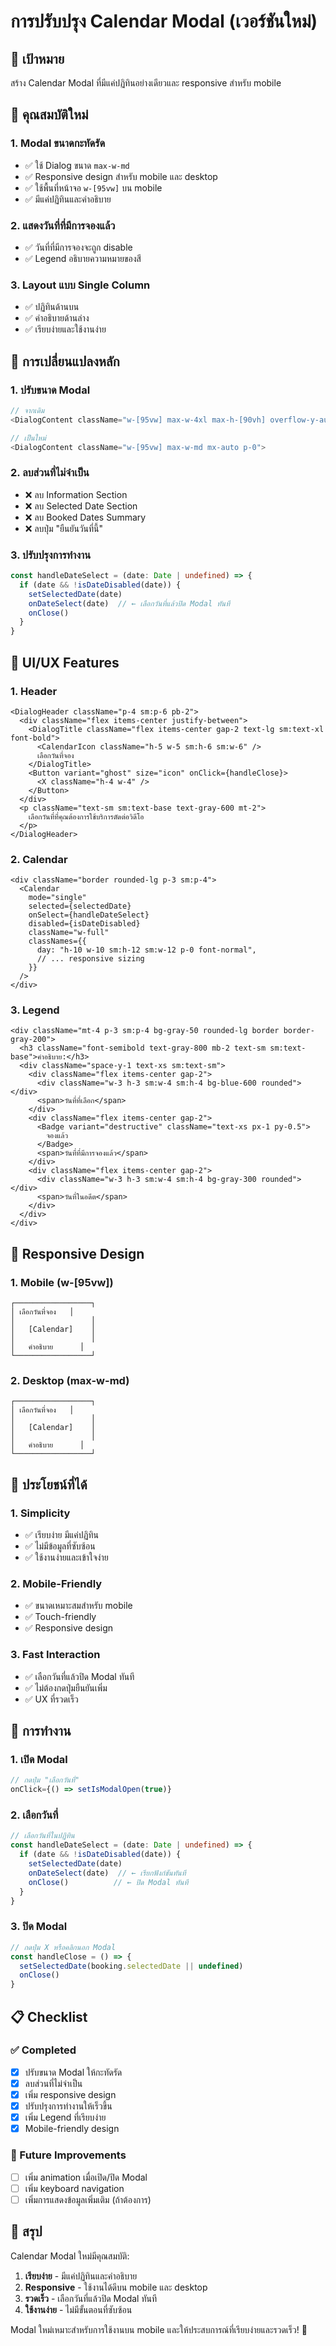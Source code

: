 # การปรับปรุง Calendar Modal (เวอร์ชันใหม่)

## 🎯 เป้าหมาย
สร้าง Calendar Modal ที่มีแค่ปฏิทินอย่างเดียวและ responsive สำหรับ mobile

## 📱 คุณสมบัติใหม่

### 1. **Modal ขนาดกะทัดรัด**
- ✅ ใช้ Dialog ขนาด `max-w-md`
- ✅ Responsive design สำหรับ mobile และ desktop
- ✅ ใช้พื้นที่หน้าจอ `w-[95vw]` บน mobile
- ✅ มีแค่ปฏิทินและคำอธิบาย

### 2. **แสดงวันที่ที่มีการจองแล้ว**
- ✅ วันที่ที่มีการจองจะถูก disable
- ✅ Legend อธิบายความหมายของสี

### 3. **Layout แบบ Single Column**
- ✅ ปฏิทินด้านบน
- ✅ คำอธิบายด้านล่าง
- ✅ เรียบง่ายและใช้งานง่าย

## 🔧 การเปลี่ยนแปลงหลัก

### 1. **ปรับขนาด Modal**
```typescript
// จากเดิม
<DialogContent className="w-[95vw] max-w-4xl max-h-[90vh] overflow-y-auto p-0">

// เป็นใหม่
<DialogContent className="w-[95vw] max-w-md mx-auto p-0">
```

### 2. **ลบส่วนที่ไม่จำเป็น**
- ❌ ลบ Information Section
- ❌ ลบ Selected Date Section
- ❌ ลบ Booked Dates Summary
- ❌ ลบปุ่ม "ยืนยันวันที่นี้"

### 3. **ปรับปรุงการทำงาน**
```typescript
const handleDateSelect = (date: Date | undefined) => {
  if (date && !isDateDisabled(date)) {
    setSelectedDate(date)
    onDateSelect(date)  // ← เลือกวันที่แล้วปิด Modal ทันที
    onClose()
  }
}
```

## 📱 UI/UX Features

### 1. **Header**
```tsx
<DialogHeader className="p-4 sm:p-6 pb-2">
  <div className="flex items-center justify-between">
    <DialogTitle className="flex items-center gap-2 text-lg sm:text-xl font-bold">
      <CalendarIcon className="h-5 w-5 sm:h-6 sm:w-6" />
      เลือกวันที่จอง
    </DialogTitle>
    <Button variant="ghost" size="icon" onClick={handleClose}>
      <X className="h-4 w-4" />
    </Button>
  </div>
  <p className="text-sm sm:text-base text-gray-600 mt-2">
    เลือกวันที่ที่คุณต้องการใช้บริการตัดต่อวิดีโอ
  </p>
</DialogHeader>
```

### 2. **Calendar**
```tsx
<div className="border rounded-lg p-3 sm:p-4">
  <Calendar
    mode="single"
    selected={selectedDate}
    onSelect={handleDateSelect}
    disabled={isDateDisabled}
    className="w-full"
    classNames={{
      day: "h-10 w-10 sm:h-12 sm:w-12 p-0 font-normal",
      // ... responsive sizing
    }}
  />
</div>
```

### 3. **Legend**
```tsx
<div className="mt-4 p-3 sm:p-4 bg-gray-50 rounded-lg border border-gray-200">
  <h3 className="font-semibold text-gray-800 mb-2 text-sm sm:text-base">คำอธิบาย:</h3>
  <div className="space-y-1 text-xs sm:text-sm">
    <div className="flex items-center gap-2">
      <div className="w-3 h-3 sm:w-4 sm:h-4 bg-blue-600 rounded"></div>
      <span>วันที่ที่เลือก</span>
    </div>
    <div className="flex items-center gap-2">
      <Badge variant="destructive" className="text-xs px-1 py-0.5">
        จองแล้ว
      </Badge>
      <span>วันที่ที่มีการจองแล้ว</span>
    </div>
    <div className="flex items-center gap-2">
      <div className="w-3 h-3 sm:w-4 sm:h-4 bg-gray-300 rounded"></div>
      <span>วันที่ในอดีต</span>
    </div>
  </div>
</div>
```

## 📐 Responsive Design

### 1. **Mobile (w-[95vw])**
```
┌─────────────────┐
│ เลือกวันที่จอง   │
│                 │
│   [Calendar]    │
│                 │
│   คำอธิบาย      │
└─────────────────┘
```

### 2. **Desktop (max-w-md)**
```
┌─────────────────┐
│ เลือกวันที่จอง   │
│                 │
│   [Calendar]    │
│                 │
│   คำอธิบาย      │
└─────────────────┘
```

## 🎯 ประโยชน์ที่ได้

### 1. **Simplicity**
- ✅ เรียบง่าย มีแค่ปฏิทิน
- ✅ ไม่มีข้อมูลที่ซับซ้อน
- ✅ ใช้งานง่ายและเข้าใจง่าย

### 2. **Mobile-Friendly**
- ✅ ขนาดเหมาะสมสำหรับ mobile
- ✅ Touch-friendly
- ✅ Responsive design

### 3. **Fast Interaction**
- ✅ เลือกวันที่แล้วปิด Modal ทันที
- ✅ ไม่ต้องกดปุ่มยืนยันเพิ่ม
- ✅ UX ที่รวดเร็ว

## 🔄 การทำงาน

### 1. **เปิด Modal**
```typescript
// กดปุ่ม "เลือกวันที่"
onClick={() => setIsModalOpen(true)}
```

### 2. **เลือกวันที่**
```typescript
// เลือกวันที่ในปฏิทิน
const handleDateSelect = (date: Date | undefined) => {
  if (date && !isDateDisabled(date)) {
    setSelectedDate(date)
    onDateSelect(date)  // ← เรียกฟังก์ชันทันที
    onClose()          // ← ปิด Modal ทันที
  }
}
```

### 3. **ปิด Modal**
```typescript
// กดปุ่ม X หรือคลิกนอก Modal
const handleClose = () => {
  setSelectedDate(booking.selectedDate || undefined)
  onClose()
}
```

## 📋 Checklist

### ✅ Completed
- [x] ปรับขนาด Modal ให้กะทัดรัด
- [x] ลบส่วนที่ไม่จำเป็น
- [x] เพิ่ม responsive design
- [x] ปรับปรุงการทำงานให้เร็วขึ้น
- [x] เพิ่ม Legend ที่เรียบง่าย
- [x] Mobile-friendly design

### 🔄 Future Improvements
- [ ] เพิ่ม animation เมื่อเปิด/ปิด Modal
- [ ] เพิ่ม keyboard navigation
- [ ] เพิ่มการแสดงข้อมูลเพิ่มเติม (ถ้าต้องการ)

## 🎯 สรุป

Calendar Modal ใหม่มีคุณสมบัติ:

1. **เรียบง่าย** - มีแค่ปฏิทินและคำอธิบาย
2. **Responsive** - ใช้งานได้ดีบน mobile และ desktop
3. **รวดเร็ว** - เลือกวันที่แล้วปิด Modal ทันที
4. **ใช้งานง่าย** - ไม่มีขั้นตอนที่ซับซ้อน

Modal ใหม่เหมาะสำหรับการใช้งานบน mobile และให้ประสบการณ์ที่เรียบง่ายและรวดเร็ว! 🎉 